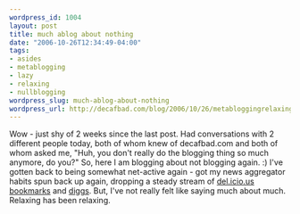 ```yaml
--- 
wordpress_id: 1004
layout: post
title: much ablog about nothing
date: "2006-10-26T12:34:49-04:00"
tags: 
- asides
- metablogging
- lazy
- relaxing
- nullblogging
wordpress_slug: much-ablog-about-nothing
wordpress_url: http://decafbad.com/blog/2006/10/26/metabloggingrelaxing
---
```

Wow - just shy of 2 weeks since the last post.  Had conversations with 2 different people today, both of whom knew of decafbad.com and both of whom asked me, "Huh, you don't really do the blogging thing so much anymore, do you?"  So, here I am blogging about not blogging again.  :) I've gotten back to being somewhat net-active again - got my news aggregator habits spun back up again, dropping a steady stream of [del.icio.us bookmarks][db] and 
[diggs][dg].  But, I've not really felt like saying much about much.  Relaxing has been relaxing.

[dg]: http://digg.com/users/deusx/dugg
[db]: http://del.icio.us/deusx

